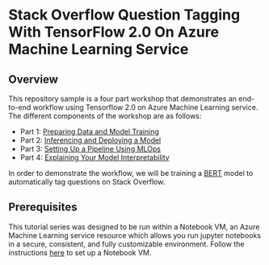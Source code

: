 # Stack Overflow Question Tagging With TensorFlow 2.0 On Azure Machine Learning Service

<!-- 
Guidelines on README format: https://review.docs.microsoft.com/help/onboard/admin/samples/concepts/readme-template?branch=master

Guidance on onboarding samples to docs.microsoft.com/samples: https://review.docs.microsoft.com/help/onboard/admin/samples/process/onboarding?branch=master

Taxonomies for products and languages: https://review.docs.microsoft.com/new-hope/information-architecture/metadata/taxonomies?branch=master
-->

## Overview 
This repository sample is a four part workshop that demonstrates an end-to-end workflow using Tensorflow 2.0 on Azure Machine Learning service. The different components of the workshop are as follows:

- Part 1: [Preparing Data and Model Training](https://github.com/microsoft/bert-stack-overflow/blob/master/1-Training/AzureServiceClassifier_Training.ipynb)
- Part 2: [Inferencing and Deploying a Model](https://github.com/microsoft/bert-stack-overflow/blob/master/2-Inferencing/AzureServiceClassifier_Inferencing.ipynb)
- Part 3: [Setting Up a Pipeline Using MLOps](https://github.com/microsoft/bert-stack-overflow/tree/master/3-ML-Ops)
- Part 4: [Explaining Your Model Interpretability](https://github.com/microsoft/bert-stack-overflow/blob/master/4-Interpretibility/IBMEmployeeAttritionClassifier_Interpretability.ipynb)

In order to demonstrate the workflow, we will be training a [BERT](https://arxiv.org/pdf/1810.04805.pdf) model to automatically tag questions on Stack Overflow.


## Prerequisites

This tutorial series was designed to be run within a Notebook VM, an Azure Machine Learning service resource which allows you run jupyter notebooks in a secure, consistent, and fully customizable environment. Follow the instructions [here](https://docs.microsoft.com/en-us/azure/machine-learning/service/how-to-configure-environment#notebookvm) to set up a Notebook VM.
